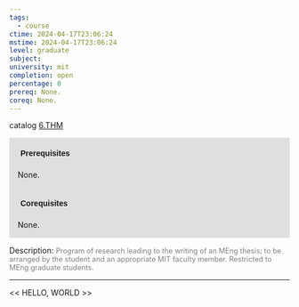 ```yaml
---
tags:
  - course
ctime: 2024-04-17T23:06:24
mstime: 2024-04-17T23:06:24
level: graduate
subject: 
university: mit
completion: open
percentage: 0
prereq: None.
coreq: None.
---
```


catalog [6.THM](http://student.mit.edu/catalog/m6e.html#6.THM)

<span style="display: block; padding: 15px; background-color: rgb(100, 100, 100, 0.2);"><font id="m_prereq3474_0" style="display: block; font-family: Arial, sans-serif; font-weight: bold; padding: 5px">Prerequisites</font><br><span id="prereq3474_0">None.</span></span>
<span style="display: block; padding: 15px; background-color: rgb(100, 100, 100, 0.2);"><font id="m_coreq3474_0" style="display: block; font-family: Arial, sans-serif; font-weight: bold; padding: 5px">Corequisites</font><br><span id="coreq3474_0">None.</span></span>

<font style="">Description:</font>
<font style="color: grey; font-size: 0.8rem;">Program of research leading to the writing of an MEng thesis; to be arranged by the student and an appropriate MIT faculty member. Restricted to MEng graduate students.</font>



---

<< HELLO, WORLD >>
